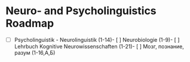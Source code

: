 # Neuro- and Psycholinguistics Roadmap
* [ ]  Psycholinguistik - Neurolinguistik (1-14)- [ ]  Neurobiologie (1-9)- [ ]  Lehrbuch Kognitive Neurowissenschaften (1-21)- [ ]  Мозг, познание, разум (1-16,А,Б)